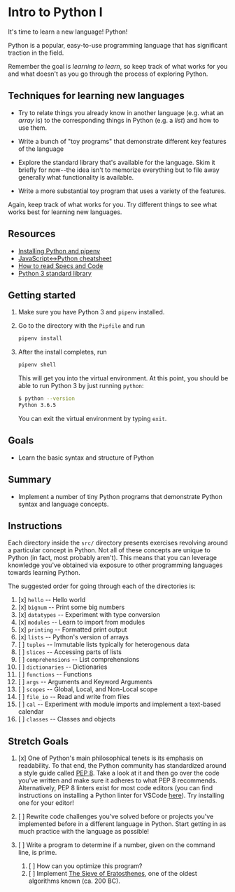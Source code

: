 # Intro to Python I

It's time to learn a new language! Python!

Python is a popular, easy-to-use programming language that has significant traction in the field.

Remember the goal is _learning to learn_, so keep track of what works for you and what doesn't as you go through the process of exploring Python.

## Techniques for learning new languages

*   Try to relate things you already know in another language (e.g. what an _array_ is) to the corresponding things in Python (e.g. a _list_) and how to use them.

*   Write a bunch of "toy programs" that demonstrate different key features of the language

*   Explore the standard library that's available for the language. Skim it briefly for now--the idea isn't to memorize everything but to file away generally what functionality is available.

*   Write a more substantial toy program that uses a variety of the features.

Again, keep track of what works for you. Try different things to see what works
best for learning new languages.

## Resources

*   [Installing Python and pipenv](https://github.com/LambdaSchool/CS-Wiki/wiki/Installing-Python-3-and-pipenv)
*   [JavaScript<->Python cheatsheet](https://github.com/LambdaSchool/CS-Wiki/wiki/Javascript-Python-cheatsheet)
*   [How to read Specs and Code](https://github.com/LambdaSchool/CS-Wiki/wiki/How-to-Read-Specifications-and-Code)
*   [Python 3 standard library](https://docs.python.org/3.6/library/)

## Getting started

1.  Make sure you have Python 3 and `pipenv` installed.

1.  Go to the directory with the `Pipfile` and run

    ```bash
    pipenv install
    ```

1.  After the install completes, run

    ```bash
    pipenv shell
    ```

    This will get you into the virtual environment. At this point, you should be able to run Python 3 by just running `python`:

    ```bash
    $ python --version
    Python 3.6.5
    ```

    You can exit the virtual environment by typing `exit`.

## Goals

*   Learn the basic syntax and structure of Python

## Summary

*   Implement a number of tiny Python programs that demonstrate Python syntax and language concepts.

## Instructions

Each directory inside the `src/` directory presents exercises revolving around a particular concept in Python. Not all of these concepts are unique to Python (in fact, most probably aren't). This means that you can leverage knowledge you've obtained via exposure to other programming languages towards learning Python.

The suggested order for going through each of the directories is:

1.  [x] `hello` -- Hello world
1.  [x] `bignum` -- Print some big numbers
1.  [x] `datatypes` -- Experiment with type conversion
1.  [x] `modules` -- Learn to import from modules
1.  [x] `printing` -- Formatted print output
1.  [x] `lists` -- Python's version of arrays
1.  [ ] `tuples` -- Immutable lists typically for heterogenous data
1.  [ ] `slices` -- Accessing parts of lists
1.  [ ] `comprehensions` -- List comprehensions
1.  [ ] `dictionaries` -- Dictionaries
1.  [ ] `functions` -- Functions
1.  [ ] `args` -- Arguments and Keyword Arguments
1.  [ ] `scopes` -- Global, Local, and Non-Local scope
1.  [ ] `file_io` -- Read and write from files
1.  [ ] `cal` -- Experiment with module imports and implement a text-based calendar
1.  [ ] `classes` -- Classes and objects

## Stretch Goals

1.  [x] One of Python's main philosophical tenets is its emphasis on readability. To that end, the Python community has standardized around a style guide called [PEP 8](https://www.python.org/dev/peps/pep-0008/). Take a look at it and then go over the code you've written and make sure it adheres to what PEP 8 recommends. Alternatively, PEP 8 linters exist for most code editors (you can find instructions on installing a Python linter for VSCode [here](https://code.visualstudio.com/docs/python/linting)). Try installing one for your editor!

1.  [ ] Rewrite code challenges you've solved before or projects you've implemented before in a different language in Python. Start getting in as much practice with the language as possible!

1.  [ ] Write a program to determine if a number, given on the command line, is prime.

    1.  [ ] How can you optimize this program?
    1.  [ ] Implement [The Sieve of Eratosthenes](https://en.wikipedia.org/wiki/Sieve_of_Eratosthenes), one of the oldest algorithms known (ca. 200 BC).
